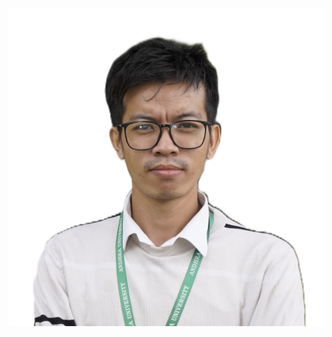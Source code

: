 ![image](https://raw.githubusercontent.com/NATTOMR/SOCHomeLab/refs/heads/main/pass-size%20photograph.JPG)
